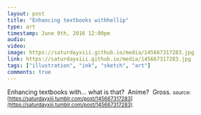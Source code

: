 ```yaml
---
layout: post
title: "Enhancing textbooks withhellip"
type: art
timestamp: June 9th, 2016 12:00pm
audio: 
video: 
image: https://saturdayxiii.github.io/media/145667317283.jpg
link: https://saturdayxiii.github.io/media/145667317283.jpg
tags: ["illustration", "ink", "sketch", "art"]
comments: true
---
```

Enhancing textbooks with&hellip; what is that?  Anime?  Gross.
<small>source: [https://saturdayxiii.tumblr.com/post/145667317283](https://saturdayxiii.tumblr.com/post/145667317283)</small>
